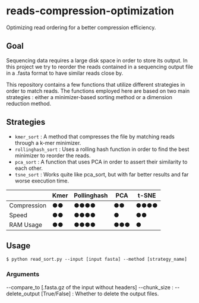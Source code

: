 # reads-compression-optimization
Optimizing read ordering for a better compression efficiency.

## Goal
Sequencing data requires a large disk space in order to store its output. In this project we try to reorder the reads contained in a sequencing output file in a .fasta format to have similar reads close by.

This repository contains a few functions that utilize different strategies in order to match reads.
The functions employed here are based on two main strategies : either a minimizer-based sorting method or a dimension reduction method.

## Strategies
- `kmer_sort` : A method that compresses the file by matching reads through a k-mer minimizer.
- `rollinghash_sort` : Uses a rolling hash function in order to find the best minimizer to reorder the reads.
- `pca_sort` : A function that uses PCA in order to assert their similarity to each other.
- `tsne_sort` : Works quite like pca_sort, but with far better results and far worse execution time.

|             |    Kmer    | Pollinghash |    PCA    |   t-SNE   |
|-------------|------------|-------------|-----------|-----------|
| Compression | ●●         | ●●●●        |   ●●      | ●●●●      |
|    Speed    | ●●         | ●●●●        |   ●       | ●●        |
|  RAM Usage  | ●●         | ●●●●        |   ●●●     | ●         |

## Usage
`$ python read_sort.py --input [input fasta] --method [strategy_name]`

### Arguments
 --compare_to [.fasta.gz of the input without headers] 
 --chunk_size : 
 --delete_output [True/False] : Whether to delete the output files.
